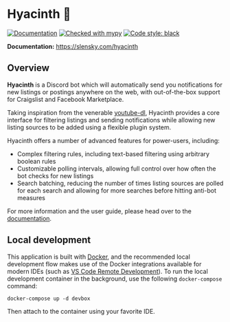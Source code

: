 # Hyacinth 🦜

[![Documentation](https://img.shields.io/github/actions/workflow/status/stephanlensky/hyacinth/docs.yml?branch=main)](https://slensky.com/hyacinth)
[![Checked with mypy](https://img.shields.io/badge/mypy-checked-blue.svg)](http://mypy-lang.org/)
[![Code style: black](https://img.shields.io/badge/code%20style-black-000000.svg)](https://github.com/psf/black)

**Documentation:** https://slensky.com/hyacinth

## Overview

**Hyacinth** is a Discord bot which will automatically send you notifications for new listings or postings anywhere on the web, with out-of-the-box support for Craigslist and Facebook Marketplace.

Taking inspiration from the venerable [youtube-dl](https://youtube-dl.org/), Hyacinth provides a core interface for filtering listings and sending notifications while allowing new listing sources to be added using a flexible plugin system.

Hyacinth offers a number of advanced features for power-users, including:

- Complex filtering rules, including text-based filtering using arbitrary boolean rules
- Customizable polling intervals, allowing full control over how often the bot checks for new listings
- Search batching, reducing the number of times listing sources are polled for each search and allowing for more searches before hitting anti-bot measures

For more information and the user guide, please head over to the [documentation](https://slensky.com/hyacinth/).

## Local development

This application is built with [Docker](https://www.docker.com/), and the recommended local development flow makes use of the Docker integrations available for modern IDEs (such as [VS Code Remote Development](https://code.visualstudio.com/docs/remote/remote-overview)). To run the local development container in the background, use the following `docker-compose` command:

```
docker-compose up -d devbox
```

Then attach to the container using your favorite IDE.
